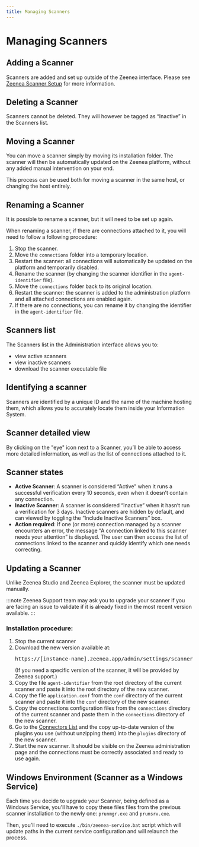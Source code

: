 ```yaml
---
title: Managing Scanners
---
```


# Managing Scanners

## Adding a Scanner

Scanners are added and set up outside of the Zeenea interface. Please see [Zeenea Scanner Setup](./zeenea-scanner-setup.md) for more information.

## Deleting a Scanner

Scanners cannot be deleted. They will however be tagged as “Inactive” in the Scanners list. 

## Moving a Scanner

You can move a scanner simply by moving its installation folder. The scanner will then be automatically updated on the Zeenea platform, without any added manual intervention on your end. 

This process can be used both for moving a scanner in the same host, or changing the host entirely.   

## Renaming a Scanner

It is possible to rename a scanner, but it will need to be set up again. 

When renaming a scanner, if there are connections attached to it, you will need to follow a following procedure: 

1. Stop the scanner.
2. Move the `connections` folder into a temporary location.
3. Restart the scanner: all connections will automatically be updated on the platform and temporarily disabled.
4. Rename the scanner (by changing the scanner identifier in the `agent-identifier` file).
5. Move the `connections` folder back to its original location.
6. Restart the scanner: the scanner is added to the administration platform and all attached connections are enabled again.
7. If there are no connections, you can rename it by changing the identifier in the `agent-identifier` file.

## Scanners list

The Scanners list in the Administration interface allows you to: 

* view active scanners
* view inactive scanners
* download the scanner executable file

## Identifying a scanner

Scanners are identified by a unique ID and the name of the machine hosting them, which allows you to accurately locate them inside your Information System.  

## Scanner detailed view

By clicking on the "eye" icon next to a Scanner, you’ll be able to access more detailed information, as well as the list of connections attached to it. 

## Scanner states

* **Active Scanner**: A scanner is considered “Active” when it runs a successful verification every 10 seconds, even when it doesn’t contain any connection.
* **Inactive Scanner**: A scanner is considered “Inactive” when it hasn’t run a verification for 3 days. Inactive scanners are hidden by default, and can viewed by toggling the “Include Inactive Scanners” box.
* **Action required**: If one (or more) connection managed by a scanner encounters an error, the message “A connection linked to this scanner needs your attention” is displayed. The user can then access the list of connections linked to the scanner and quickly identify which one needs correcting. 

## Updating a Scanner

Unlike Zeenea Studio and Zeenea Explorer, the scanner must be updated manually.

:::note
Zeenea Support team may ask you to upgrade your scanner if you are facing an issue to validate if it is already fixed in the most recent version available.
:::

### Installation procedure: 

1. Stop the current scanner
2. Download the new version available at: <pre>https://<font className="codeHighlight">[instance-name]</font>.zeenea.app/admin/settings/scanners</pre> (If you need a specific version of the scanner, it will be provided by Zeenea support.)
4. Copy the file `agent-identifier` from the root directory of the current scanner and paste it into the root directory of the new scanner.
5. Copy the file `application.conf` from the `conf` directory of the current scanner and paste it into the `conf` directory of the new scanner.
6. Copy the connections configuration files from the `connections` directory of the current scanner and paste them in the `connections` directory of the new scanner.
7. Go to the [Connectors List](./zeenea-connectors-list.md) and the copy up-to-date version of the plugins you use (without unzipping them) into the `plugins` directory of the new scanner.
8. Start the new scanner. It should be visible on the Zeenea administration page and the connections must be correctly associated and ready to use again.

## Windows Environment (Scanner as a Windows Service)

Each time you decide to upgrade your Scanner, being defined as a Windows Service, you'll have to copy these files files from the previous scanner installation to the newly one: `prunmgr.exe` and `prunsrv.exe`.

Then, you'll need to execute `./bin/zeenea-service.bat` script which will update paths in the current service configuration and will relaunch the process.